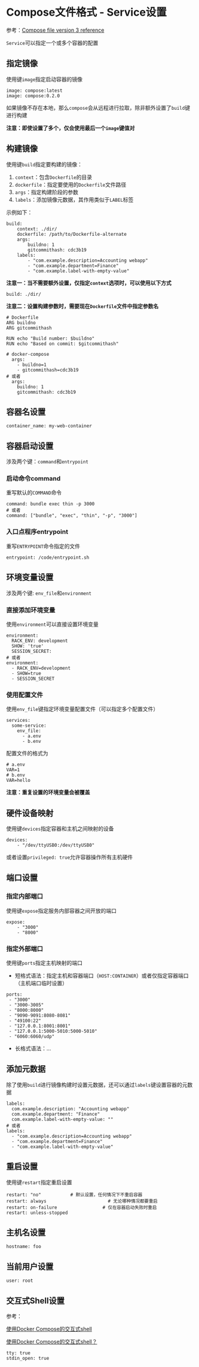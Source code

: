 # Compose文件格式 - Service设置

参考：[Compose file version 3 reference](https://docs.docker.com/compose/compose-file/)

`Service`可以指定一个或多个容器的配置

## 指定镜像

使用键`image`指定启动容器的镜像

```
image: compose:latest
image: compose:0.2.0
```

如果镜像不存在本地，那么`compose`会从远程进行拉取，除非额外设置了`build`键进行构建

**注意：即使设置了多个，仅会使用最后一个`image`键值对**

## 构建镜像

使用键`build`指定要构建的镜像：

1. `context`：包含`Dockerfile`的目录
2. `dockerfile`：指定要使用的`Dockerfile`文件路径
3. `args`：指定构建阶段的参数
4. `labels`：添加镜像元数据，其作用类似于`LABEL`标签

示例如下：

```
build:
    context: ./dir/
    dockerfile: /path/to/Dockerfile-alternate
    args:
        buildno: 1
        gitcommithash: cdc3b19
    labels:
        - "com.example.description=Accounting webapp"
        - "com.example.department=Finance"
        - "com.example.label-with-empty-value"
```

**注意一：当不需要额外设置，仅指定`context`选项时，可以使用以下方式**

```
build: ./dir/
```

**注意二：设置构建参数时，需要现在`Dockerfile`文件中指定参数名**

```
# Dockerfile
ARG buildno
ARG gitcommithash

RUN echo "Build number: $buildno"
RUN echo "Based on commit: $gitcommithash"

# docker-compose
  args:
    - buildno=1
    - gitcommithash=cdc3b19
# 或者
  args:
    buildno: 1
    gitcommithash: cdc3b19
```

## 容器名设置

```
container_name: my-web-container
```

## 容器启动设置

涉及两个键：`command`和`entrypoint`

### 启动命令command

重写默认的`COMMAND`命令

```
command: bundle exec thin -p 3000
# 或者
command: ["bundle", "exec", "thin", "-p", "3000"]
```

### 入口点程序entrypoint

重写`ENTRYPOINT`命令指定的文件

```
entrypoint: /code/entrypoint.sh
```

## 环境变量设置

涉及两个键: `env_file`和`environment`

### 直接添加环境变量

使用`environment`可以直接设置环境变量

```
environment:
  RACK_ENV: development
  SHOW: 'true'
  SESSION_SECRET:
# 或者
environment:
  - RACK_ENV=development
  - SHOW=true
  - SESSION_SECRET
```

### 使用配置文件

使用`env_file`键指定环境变量配置文件（可以指定多个配置文件）

```
services:
  some-service:
    env_file:
      - a.env
      - b.env
```

配置文件的格式为

```
# a.env
VAR=1
# b.env
VAR=hello
```

**注意：重复设置的环境变量会被覆盖**

## 硬件设备映射

使用键`devices`指定容器和主机之间映射的设备

```
devices:
    - "/dev/ttyUSB0:/dev/ttyUSB0"
```

或者设置`privileged: true`允许容器操作所有主机硬件

## 端口设置

### 指定内部端口

使用键`expose`指定服务内部容器之间开放的端口

```
expose:
    - "3000"
    - "8000"
```

### 指定外部端口

使用键`ports`指定主机映射的端口

* 短格式语法：指定主机和容器端口（`HOST:CONTAINER`）或者仅指定容器端口（主机端口临时设置）

```
ports:
 - "3000"
 - "3000-3005"
 - "8000:8000"
 - "9090-9091:8080-8081"
 - "49100:22"
 - "127.0.0.1:8001:8001"
 - "127.0.0.1:5000-5010:5000-5010"
 - "6060:6060/udp"
```

* 长格式语法：...
 
## 添加元数据

除了使用`build`进行镜像构建时设置元数据，还可以通过`labels`键设置容器的元数据

```
labels:
  com.example.description: "Accounting webapp"
  com.example.department: "Finance"
  com.example.label-with-empty-value: ""
# 或者
labels:
  - "com.example.description=Accounting webapp"
  - "com.example.department=Finance"
  - "com.example.label-with-empty-value"
```

## 重启设置

使用键`restart`指定重启设置

```
restart: "no" 　　　　　　# 默认设置，任何情况下不重启容器
restart: always                       # 无论哪种情况都要重启 
restart: on-failure                 # 仅在容器启动失败时重启
restart: unless-stopped
```

## 主机名设置

```
hostname: foo
```

## 当前用户设置

```
user: root
```

## 交互式Shell设置

参考：

[使用Docker Compose的交互式shell](https://www.itranslater.com/qa/details/2131115956192674816)

[使用Docker Compose的交互式shell？](https://cloud.tencent.com/developer/ask/111359)

```
tty: true
stdin_open: true
```